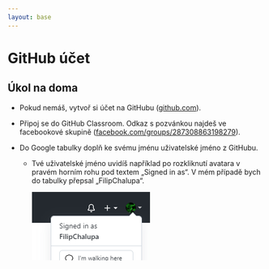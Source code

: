 ```yaml
---
layout: base
---
```


# GitHub účet

## Úkol na doma

- Pokud nemáš, vytvoř si účet na GitHubu ([github.com](https://github.com/)).

- Připoj se do GitHub Classroom. Odkaz s pozvánkou najdeš ve facebookové skupině ([facebook.com/groups/287308863198279](https://www.facebook.com/groups/287308863198279)).

- Do Google tabulky doplň ke svému jménu uživatelské jméno z GitHubu.

  - Tvé uživatelské jméno uvidíš například po rozkliknutí avatara v pravém horním rohu pod textem „Signed in as“. V mém případě bych do tabulky přepsal „FilipChalupa“.

    ![GitHub účet](/static/screenshots/github-username.png)
